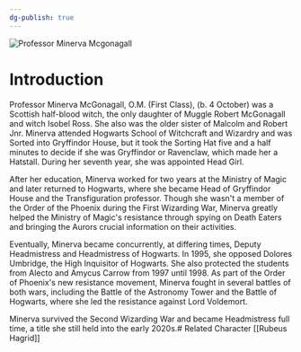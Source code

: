 ```yaml
---
dg-publish: true
---
```

![Professor Minerva Mcgonagall](http://rxbg5ysja.bkt.gdipper.com/Professor_Minerva_Mcgonagall.png)
# Introduction
Professor Minerva McGonagall, O.M. (First Class), (b. 4 October) was a Scottish half-blood witch, the only daughter of Muggle Robert McGonagall and witch Isobel Ross. She also was the older sister of Malcolm and Robert Jnr. Minerva attended Hogwarts School of Witchcraft and Wizardry and was Sorted into Gryffindor House, but it took the Sorting Hat five and a half minutes to decide if she was Gryffindor or Ravenclaw, which made her a Hatstall. During her seventh year, she was appointed Head Girl.

After her education, Minerva worked for two years at the Ministry of Magic and later returned to Hogwarts, where she became Head of Gryffindor House and the Transfiguration professor. Though she wasn't a member of the Order of the Phoenix during the First Wizarding War, Minerva greatly helped the Ministry of Magic's resistance through spying on Death Eaters and bringing the Aurors crucial information on their activities.

Eventually, Minerva became concurrently, at differing times, Deputy Headmistress and Headmistress of Hogwarts. In 1995, she opposed Dolores Umbridge, the High Inquisitor of Hogwarts. She also protected the students from Alecto and Amycus Carrow from 1997 until 1998. As part of the Order of Phoenix's new resistance movement, Minerva fought in several battles of both wars, including the Battle of the Astronomy Tower and the Battle of Hogwarts, where she led the resistance against Lord Voldemort.

Minerva survived the Second Wizarding War and became Headmistress full time, a title she still held into the early 2020s.# Related Character
[[Rubeus Hagrid]]
